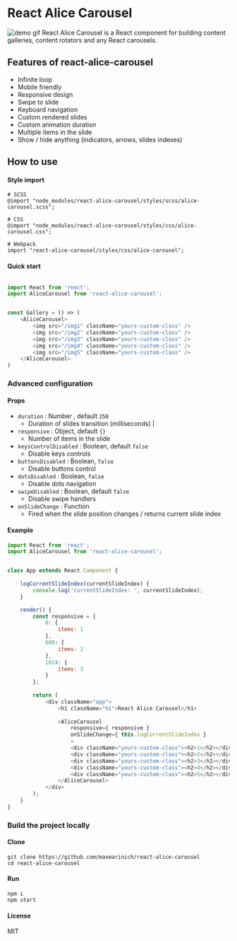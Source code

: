 # React Alice Carousel

![demo gif](https://github.com/maxmarinich/react-alice-carousel/blob/master/source/i/react-alice-carousel.gif)
React Alice Carousel is a React component for building content galleries, content rotators and any React carousels.

## Features of react-alice-carousel

* Infinite loop
* Mobile friendly
* Responsive design
* Swipe to slide
* Keyboard navigation
* Custom rendered slides
* Custom animation duration
* Multiple items in the slide
* Show / hide anything (indicators, arrows, slides indexes)

## How to use


#### Style import

```
# SCSS
@import "node_modules/react-alice-carousel/styles/scss/alice-carousel.scss";

```
```
# CSS 
@import "node_modules/react-alice-carousel/styles/css/alice-carousel.css";
```
```
# Webpack
import "react-alice-carousel/styles/css/alice-carousel";

```

#### Quick start

```javascript

import React from 'react';
import AliceCarousel from 'react-alice-carousel';


const Gallery = () => (
    <AliceCarousel>
        <img src="/img1" className="yours-custom-class" />
        <img src="/img2" className="yours-custom-class" />
        <img src="/img3" className="yours-custom-class" />
        <img src="/img4" className="yours-custom-class" />
        <img src="/img5" className="yours-custom-class" />
    </AliceCarousel>
)

```

### Advanced configuration


#### Props
* `duration` : Number , default  `250` 
    - Duration of slides transition (milliseconds) |
* `responsive` : Object, default `{}`
    - Number of items in the slide 
* `keysControlDisabled` :  Boolean, default `false`
     - Disable keys controls
* `buttonsDisabled` : Boolean, `false`
    - Disable buttons control
* `dotsDisabled` : Boolean, `false`
     - Disable dots navigation
* `swipeDisabled` : Boolean, default `false`
     - Disable swipe handlers
* `onSlideChange` : Function
    - Fired when the slide position changes / returns current slide index

#### Example

```javascript
import React from 'react';
import AliceCarousel from 'react-alice-carousel';


class App extends React.Component {
    
    logCurrentSlideIndex(currentSlideIndex) { 
        console.log('currentSlideIndex: ', currentSlideIndex); 
    }

    render() {
        const responsive = {
            0: {
                items: 1
            },
            600: {
                items: 2
            },
            1024: {
                items: 3
            }
        };
        
        return (
            <div className="app">
                <h1 className="h1">React Alice Carousel</h1>
                
                <AliceCarousel
                    responsive={ responsive }
                    onSlideChange={ this.logCurrentSlideIndex }
                    >
                    <div className="yours-custom-class"><h2>1</h2></div>
                    <div className="yours-custom-class"><h2>2</h2></div>
                    <div className="yours-custom-class"><h2>3</h2></div>
                    <div className="yours-custom-class"><h2>4</h2></div>
                    <div className="yours-custom-class"><h2>5</h2></div>
                </AliceCarousel>
            </div>
        );
    }
}
```

### Build the project locally

#### Clone
```apacheconfig
git clone https://github.com/maxmarinich/react-alice-carousel
cd react-alice-carousel
```
#### Run

```apacheconfig
npm i
npm start
```

#### License

MIT
